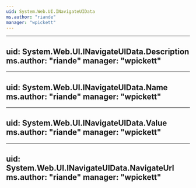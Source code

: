 ```yaml
---
uid: System.Web.UI.INavigateUIData
ms.author: "riande"
manager: "wpickett"
---
```


---
uid: System.Web.UI.INavigateUIData.Description
ms.author: "riande"
manager: "wpickett"
---

---
uid: System.Web.UI.INavigateUIData.Name
ms.author: "riande"
manager: "wpickett"
---

---
uid: System.Web.UI.INavigateUIData.Value
ms.author: "riande"
manager: "wpickett"
---

---
uid: System.Web.UI.INavigateUIData.NavigateUrl
ms.author: "riande"
manager: "wpickett"
---

